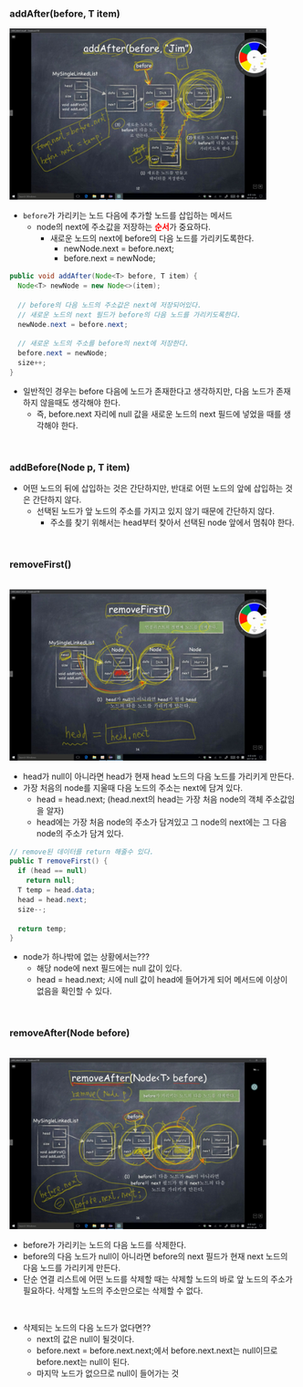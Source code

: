 ### addAfter(before, T item)

<img src='../image/linkedlist(7).png' height="300">

<br>

- `before`가 가리키는 노드 다음에 추가할 노드를 삽입하는 메서드
  - node의 next에 주소값을 저장하는 <strong style='color:red;'>순서</strong>가 중요하다.
    - 새로운 노드의 next에 before의 다음 노드를 가리키도록한다.
      - newNode.next = before.next;
      - before.next = newNode;

```java
public void addAfter(Node<T> before, T item) {
  Node<T> newNode = new Node<>(item);

  // before의 다음 노드의 주소값은 next에 저장되어있다.
  // 새로운 노드의 next 필드가 before의 다음 노드를 가리키도록한다.
  newNode.next = before.next;

  // 새로운 노드의 주소를 before의 next에 저장한다.
  before.next = newNode;
  size++;
}
```

- 일반적인 경우는 before 다음에 노드가 존재한다고 생각하지만, 다음 노드가 존재하지 않을때도 생각해야 한다.
  - 즉, before.next 자리에 null 값을 새로운 노드의 next 필드에 넣었을 때를 생각해야 한다.

<br>

### addBefore(Node<T> p, T item)

- 어떤 노드의 뒤에 삽입하는 것은 간단하지만, 반대로 어떤 노드의 앞에 삽입하는 것은 간단하지 않다.
  - 선택된 노드가 앞 노드의 주소를 가지고 있지 않기 때문에 간단하지 않다.
    - 주소를 찾기 위해서는 head부터 찾아서 선택된 node 앞에서 멈춰야 한다.

<br>

### removeFirst()

<br>

<img src='../image/linkedlist(remove).png' height="300">

<br>

- head가 null이 아니라면 head가 현재 head 노드의 다음 노드를 가리키게 만든다.
- 가장 처음의 node를 지울때 다음 노드의 주소는 next에 담겨 있다.
  - head = head.next; (head.next의 head는 가장 처음 node의 객체 주소값임을 알자)
  - head에는 가장 처음 node의 주소가 담겨있고 그 node의 next에는 그 다음 node의 주소가 담겨 있다.

```java
// remove된 데이터를 return 해줄수 있다.
public T removeFirst() {
  if (head == null)
    return null;
  T temp = head.data;
  head = head.next;
  size--;

  return temp;
}
```

- node가 하나밖에 없는 상황에서는???
  - 해당 node에 next 필드에는 null 값이 있다.
  - head = head.next; 시에 null 값이 head에 들어가게 되어 메서드에 이상이 없음을 확인할 수 있다.

<br>

### removeAfter(Node<T> before)

<br>

<img src='../image/linkedlist(removeAfter).png' height="300">

<br>

- before가 가리키는 노드의 다음 노드를 삭제한다.
- before의 다음 노드가 null이 아니라면 before의 next 필드가 현재 next 노드의 다음 노드를 가리키게 만든다.
- 단순 연결 리스트에 어떤 노드를 삭제할 때는 삭제할 노드의 바로 앞 노드의 주소가 필요하다. 삭제할 노드의 주소만으로는 삭제할 수 없다.

<br>

- 삭제되는 노드의 다음 노드가 없다면??
  - next의 값은 null이 될것이다.
  - before.next = before.next.next;에서 before.next.next는 null이므로 before.next는 null이 된다.
  - 마지막 노드가 없으므로 null이 들어가는 것
